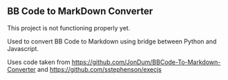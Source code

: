 ## BB Code to MarkDown Converter ##

This project is not functioning properly yet.  

Used to convert BB Code to Markdown using bridge between Python and Javascript.

Uses code taken from https://github.com/JonDum/BBCode-To-Markdown-Converter
and https://github.com/sstephenson/execjs